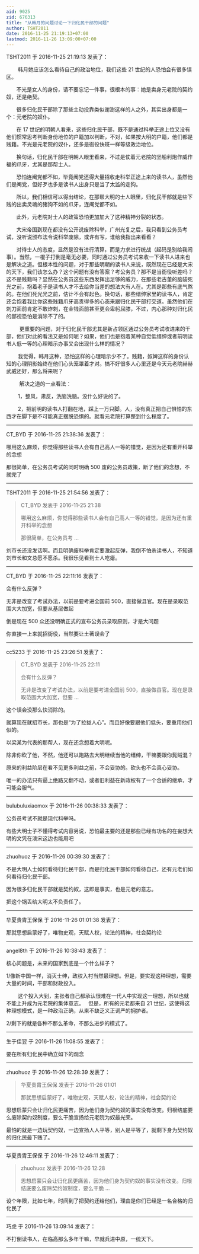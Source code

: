 ```yaml
---
aid: 9025
zid: 676313
title: "从韩月的问题讨论一下归化民干部的问题"
author: TSHT2011
date: 2016-11-25 21:19:13+07:00
lastmod: 2016-11-26 13:09:00+07:00
---
```


TSHT2011 于 2016-11-25 21:19:13 发表了：

&nbsp; &nbsp;&nbsp; &nbsp;&nbsp;&nbsp;韩月她应该怎么看待自己的政治地位，我们这些 21 世纪的人恐怕会有很多误区。

&nbsp; &nbsp;&nbsp; &nbsp; 不光是女人的身份，请不要忘记一件事，很根本的事：她是卖身元老院的契约奴，还是绝契。

&nbsp; &nbsp;&nbsp; &nbsp; 很多归化民干部除了那些主动投靠类似谢澍这样的人之外，其实出身都是一个：元老院的奴仆。

&nbsp; &nbsp;&nbsp; &nbsp; 在 17 世纪的明朝人看来，这些归化民干部，既不是通过科举正途上位又没有他们惯常思考判断身份地位的户籍加以判断，不对，如果按大明的户籍，他们都是贱籍。不光是元老院的奴仆，还多是衙役快班一样等级政治地位。

&nbsp; &nbsp;&nbsp; &nbsp; 换句话，归化民干部在明朝人眼里看来，不过是仗着元老院的坚船利炮作威作福的爪牙，尤其是那帮士人。

&nbsp; &nbsp;&nbsp; &nbsp; 恐怕连阉党都不如，毕竟阉党还得大量招收走科举正途上来的读书人，虽然他们是阉党，但好歹也多是读书人出身只是当了太监的走狗。

&nbsp; &nbsp;&nbsp; &nbsp; 所以，我们相信可以得出结论，在那帮大明的士人眼里，归化民干部就是些下贱的出卖灵魂的猪狗不如的爪牙，连阉党都不如。

&nbsp; &nbsp;&nbsp; &nbsp; 此外，元老院对士人的政策恐怕更加加大了这种精神分裂的状态。

&nbsp; &nbsp;&nbsp; &nbsp; 大宋帝国到现在都没有公开说废除科举，广州光复之后，我只看到公务员考试，没听说颁布法令说科举废除，或许有写，谁给我指出来看看？

&nbsp; &nbsp;&nbsp; &nbsp; 对待士人的态度，显然是没有进行清算，而是力求进行统战（起码是别给我闹事）。当然，一棍子打倒是毫无必要，同时通过公务员考试来收一下读书人进来也是解决之道。但根本性的问题，对于那些明朝的读书人来说，既然现在已经是大宋的天下，我们该怎么办？这个问题有没有答案？考公务员？那不是当衙役听差吗？这不是贱籍吗？显然在公务员这些东西发挥出足够的威力，在那些老古董的脑袋死光之前，抱着老子是读书人才不去给你当差的想法大有人在。尤其是那些有底气熬的。在他们死光光之前，估计不会有起色。换句话，那些缙绅家里的读书人，肯定还会抱着我比你这些贱籍爪牙高贵得多的心态来跟归化民干部打交道。虽然他们在刺刀面前肯定不敢炸刺，在金钱面前甚至更会卑躬屈膝，不过，内心那种对归化民的鄙视恐怕是消除不了的。

&nbsp; &nbsp;&nbsp; &nbsp;&nbsp; &nbsp;更重要的问题，对于归化民干部尤其是新占领区通过公务员考试收进来的干部，他们对此的看法又是如何呢？如果，他们也是抱着某种自觉低缙绅或者前明读书人低一等的心理暗示办事又会出现什么样的情况？

&nbsp; &nbsp;&nbsp; &nbsp;&nbsp;&nbsp;我觉得，韩月这种，恐怕这样的心理暗示少不了。贱籍，奴婢这样的身份认知的心理阴影始终在他们心头笼罩着才对。搞不好很多人心里还是今天元老院赫赫武威还好，那么将来呢？

&nbsp; &nbsp;&nbsp; &nbsp;&nbsp; &nbsp;解决之道的一点看法：

&nbsp; &nbsp;&nbsp; &nbsp;&nbsp;&nbsp;1，整风，肃反，洗脑洗脑。没什么好说的了。

&nbsp; &nbsp;&nbsp; &nbsp;&nbsp;&nbsp;2，把前明的读书人打翻在地，踩上一万只脚。人，没有真正把自己惧怕的东西才在脚下是不可能真正摆脱恐惧的。就看元老院打算整到什么程度了。

---

CT_BYD 于 2016-11-25 21:38:36 发表了：

哪用这么麻烦，你觉得那些读书人会有自己高人一等的错觉，是因为还有重开科举的念想

那很简单，在公务员考试的同时明确 500 废的公务员政策，断了他们的念想，不就完了

---

TSHT2011 于 2016-11-25 21:54:56 发表了：

> CT_BYD 发表于 2016-11-25 21:38
>
> 哪用这么麻烦，你觉得那些读书人会有自己高人一等的错觉，是因为还有重开科举的念想
>
> 那很简单，在公务员考 ...

刘市长还没发话啊。而且明确废科举肯定要激起反弹，我倒不怕杀读书人，不知道刘市长和文总愿不愿杀。我很乐见看到士人吃瘪。

---

CT_BYD 于 2016-11-25 22:11:16 发表了：

会有什么反弹？

无非是改变了考试办法，以前是要考进全国前 500，直接做县官。现在是录取范围大大加宽，但要从基层做起

倒是现在 500 众还没明确正式的宣布公务员录取原则，才是大问题

你直接一上来就招衙役，当然要让土著误会了

---

cc5233 于 2016-11-25 23:26:51 发表了：

> CT_BYD 发表于 2016-11-25 22:11
>
> 会有什么反弹？
>
> 无非是改变了考试办法，以前是要考进全国前 500，直接做县官。现在是录取范围大大加宽，但要 ...

这个误会没那么快消除的。

就算现在就招市长，那也是“为了拉拢人心”。而且好像要跟他们低头，要重用他们似的。

以梁某为代表的那帮人，现在还念想着大明呢。

除非你砍了他，不然，他还可以跑路去大明继续当他的缙绅，干嘛要跟你髨贼混？

原来的利益阶层在看不见更多利益之前，不会妥协的。砍头也不会真心妥协。

唯一的办法只有逼上绝路又翻不动，或者旧利益在新政权有了一个合适的继承，才可能会服气。

---

bulubuluxiaomox 于 2016-11-26 00:38:33 发表了：

公务员考试不就是现代科举吗。

有些大明士子不懂得考试内容另说，恐怕最主要的还是那些已经有功名的在妄想大明的文凭在澳宋这边也能用吧

---

zhuohuoz 于 2016-11-26 00:39:30 发表了：

不是大明人士如何看待归化民干部，而是归化民干部如何看待自己，还有元老们如何看待归化民干部。

因为很多归化民干部就是契约奴，这即是事实，也是元老的意志。

把这个锅丢给大明太不负责任了。

---

华夏贵胄王保保 于 2016-11-26 01:01:38 发表了：

那就思想启蒙好了，唯物史观，天赋人权，论法的精神，社会契约论

---

angel8th 于 2016-11-26 10:38:43 发表了：

核心问题是，未来的国家到底是一个什么样子？

1/像新中国一样，消灭士绅，政权入村当然最理想。但是，要实现这种理想，需要大量的时间，干部和财政投入。

&nbsp; &nbsp;&nbsp; &nbsp;&nbsp;&nbsp;这个投入大到，主张者自己都承认很难在一代人中实现这一理想，所以也就不能上升成为元老院的集体意志。&nbsp; &nbsp;但是，所有的元老都来自 21 世纪，这使得这种理想模式，是一种政治正确，从来不缺乏义正词严的拥护者。

2/剩下的就是各种不那么革命，不那么进步的模式了。

---

生于佳翌 于 2016-11-26 11:08:55 发表了：

要在所有归化民中确立如下的观念

---

zhuohuoz 于 2016-11-26 12:28:39 发表了：

> 华夏贵胄王保保 发表于 2016-11-26 01:01
>
> 那就思想启蒙好了，唯物史观，天赋人权，论法的精神，社会契约论

思想启蒙只会让归化民更痛苦，因为他们身为契约奴的事实没有改变。归根结底要么废除契约奴制度，要么干脆宣扬给元老院为奴最光荣。

最怕的就是一边玩契约奴，一边宣扬人人平等，别人是平等了，就剩下身为契约奴的归化民最下贱了。

---

华夏贵胄王保保 于 2016-11-26 12:46:11 发表了：

> zhuohuoz 发表于 2016-11-26 12:28
>
> 思想启蒙只会让归化民更痛苦，因为他们身为契约奴的事实没有改变。归根结底要么废除契约奴制度，要么干脆 ...

设个年限，比如七年，时间到了把契约还给他们，理由是你们已经是一名合格的归化民了

---

巧虎 于 2016-11-26 13:09:14 发表了：

不打倒读书人，在临高那么多年干嘛，早就兵进中原，一统天下。

---

